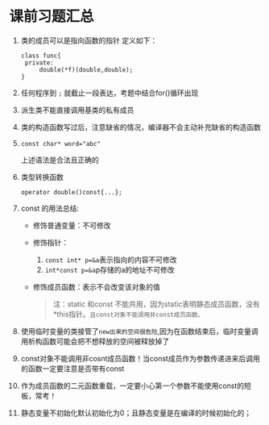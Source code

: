 # 课前习题汇总
1. 类的成员可以是指向函数的指针
   定义如下：
   ```
   class func{
    private:
        double(*f)(double,double);
   }
   ```
2. 任何程序到 `;` 就截止一段表达，考题中结合for()循环出现 
3. 派生类不能直接调用基类的私有成员
4. 类的构造函数写过后，注意缺省的情况，编译器不会主动补充缺省的构造函数
5. `const char* word="abc"`

   上述语法是合法且正确的

6. 类型转换函数
   ```
   operator double()const{...};
   ```

7. const 的用法总结:
   + 修饰普通变量：不可修改
   + 修饰指针：
      1. ```const int* p=&a```表示指向的内容不可修改
      2. ```int*const p=&a```p存储的a的地址不可修改


   + 修饰成员函数：表示不会改变该对象的值
      >注：static 和const 不能共用，因为static表明静态成员函数，没有*this指针。`且const对象不能调用非const成员函数。`

8. 使用临时变量的类接管了``new出来的空间很危险``,因为在函数结束后，临时变量调用析构函数可能会把不想释放的空间被释放掉了

9.  const对象不能调用非cosnt成员函数！当const成员作为参数传递进来后调用的函数一定要注意是否带有const

10. 作为成员函数的二元函数重载，一定要小心第一个参数不能使用const的短板，常考！

11. 静态变量不初始化默认初始化为0；且静态变量是在编译的时候初始化的；

